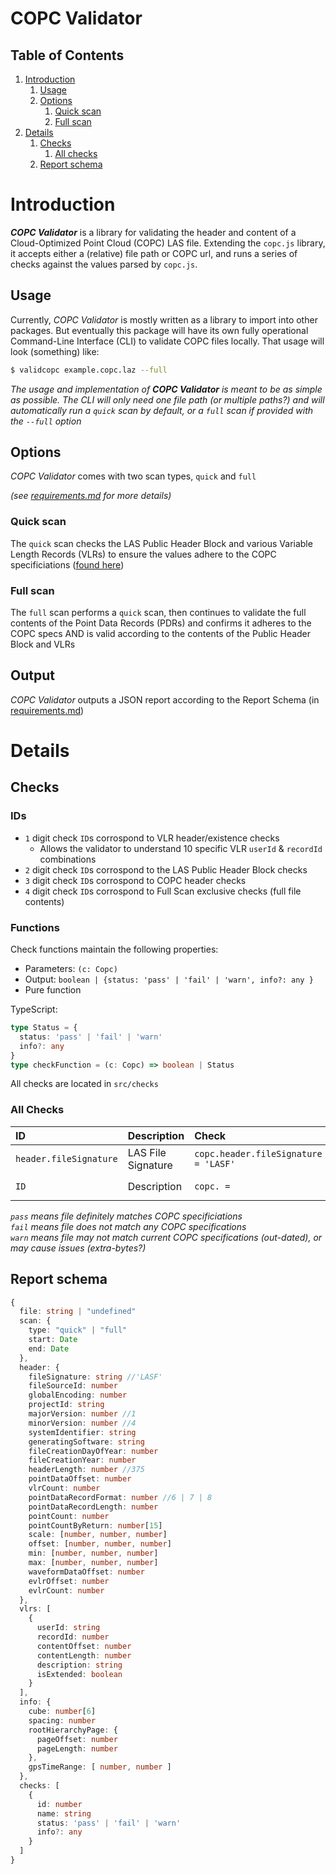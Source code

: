 # **COPC Validator**

## Table of Contents

1. [Introduction](#introduction)
   1. [Usage](#usage)
   2. [Options](#options)
      1. [Quick scan](#quick-scan)
      2. [Full scan](#full-scan)
2. [Details](#details)
   1. [Checks](#checks)
      1. [All checks](#all-checks)
   2. [Report schema](#report-schema)

# Introduction

_**COPC Validator**_ is a library for validating the header and content of a Cloud-Optimized Point Cloud (COPC) LAS file. Extending the `copc.js` library, it accepts either a (relative) file path or COPC url, and runs a series of checks against the values parsed by `copc.js`.

## Usage

Currently, _COPC Validator_ is mostly written as a library to import into other packages. But eventually this package will have its own fully operational Command-Line Interface (CLI) to validate COPC files locally. That usage will look (something) like:

```sh
$ validcopc example.copc.laz --full
```

_The usage and implementation of **COPC Validator** is meant to be as simple as possible. The CLI will only need one file path (or multiple paths?) and will automatically run a `quick` scan by default, or a `full` scan if provided with the `--full` option_

## Options

_COPC Validator_ comes with two scan types, `quick` and `full`

_(see [requirements.md](./requirements.md) for more details)_

### Quick scan

The `quick` scan checks the LAS Public Header Block and various Variable Length Records (VLRs) to ensure the values adhere to the COPC specificiations ([found here](https://copc.io))

### Full scan

The `full` scan performs a `quick` scan, then continues to validate the full contents of the Point Data Records (PDRs) and confirms it adheres to the COPC specs AND is valid according to the contents of the Public Header Block and VLRs

## Output

_COPC Validator_ outputs a JSON report according to the Report Schema (in [requirements.md](./requirements.md#report-schema))

<!-- > E.g. `jest point-data.test --watchAll -t include-dimensions` will re-run tests whose name includes `include-dimensions` in files whose name contains `point-data.test` any time you save a file. -->

# Details

<!-- NPM package with command-line functionality to check local files and generate JSON (and PDF?) reports, as well as in-browser capability to validate dropped/selected files and download a PDF report -->

## Checks

### IDs

- `1` digit check `ID`s corrospond to VLR header/existence checks
  - Allows the validator to understand 10 specific VLR `userId` & `recordId` combinations
- `2` digit check `ID`s corrospond to the LAS Public Header Block checks
- `3` digit check `ID`s corrospond to COPC header checks
- `4` digit check `ID`s corrospond to Full Scan exclusive checks (full file contents)

### Functions

Check functions maintain the following properties:

- Parameters: `(c: Copc)`
- Output: `boolean | {status: 'pass' | 'fail' | 'warn', info?: any }`
- Pure function

TypeScript:

```TypeScript
type Status = {
  status: 'pass' | 'fail' | 'warn'
  info?: any
}
type checkFunction = (c: Copc) => boolean | Status
```

All checks are located in `src/checks`

### All Checks

| ID                     | Description        | Check                                |     Result      |
| :--------------------- | ------------------ | :----------------------------------- | :-------------: |
| `header.fileSignature` | LAS File Signature | `copc.header.fileSignature = 'LASF'` | `pass` / `fail` |
| `ID`                   | Description        | `copc. = `                           | `pass` / `fail` |

_`pass` means file definitely matches COPC specificiations_  
_`fail` means file does not match any COPC specifications_  
_`warn` means file may not match current COPC specifications (out-dated), or may cause issues (extra-bytes?)_

## Report schema

```TypeScript
{
  file: string | "undefined"
  scan: {
    type: "quick" | "full"
    start: Date
    end: Date
  },
  header: {
    fileSignature: string //'LASF'
    fileSourceId: number
    globalEncoding: number
    projectId: string
    majorVersion: number //1
    minorVersion: number //4
    systemIdentifier: string
    generatingSoftware: string
    fileCreationDayOfYear: number
    fileCreationYear: number
    headerLength: number //375
    pointDataOffset: number
    vlrCount: number
    pointDataRecordFormat: number //6 | 7 | 8
    pointDataRecordLength: number
    pointCount: number
    pointCountByReturn: number[15]
    scale: [number, number, number]
    offset: [number, number, number]
    min: [number, number, number]
    max: [number, number, number]
    waveformDataOffset: number
    evlrOffset: number
    evlrCount: number
  },
  vlrs: [
    {
      userId: string
      recordId: number
      contentOffset: number
      contentLength: number
      description: string
      isExtended: boolean
    }
  ],
  info: {
    cube: number[6]
    spacing: number
    rootHierarchyPage: {
      pageOffset: number
      pageLength: number
    },
    gpsTimeRange: [ number, number ]
  },
  checks: [
    {
      id: number
      name: string
      status: 'pass' | 'fail' | 'warn'
      info?: any
    }
  ]
}
```
